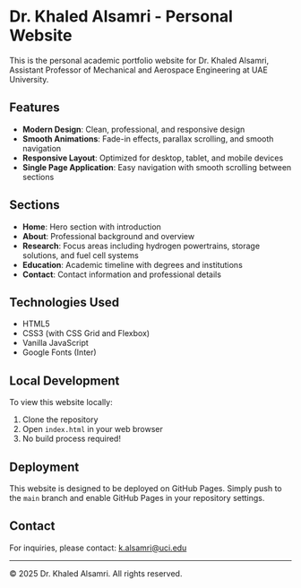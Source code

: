 # Dr. Khaled Alsamri - Personal Website

This is the personal academic portfolio website for Dr. Khaled Alsamri, Assistant Professor of Mechanical and Aerospace Engineering at UAE University.

## Features

- **Modern Design**: Clean, professional, and responsive design
- **Smooth Animations**: Fade-in effects, parallax scrolling, and smooth navigation
- **Responsive Layout**: Optimized for desktop, tablet, and mobile devices
- **Single Page Application**: Easy navigation with smooth scrolling between sections

## Sections

- **Home**: Hero section with introduction
- **About**: Professional background and overview
- **Research**: Focus areas including hydrogen powertrains, storage solutions, and fuel cell systems
- **Education**: Academic timeline with degrees and institutions
- **Contact**: Contact information and professional details

## Technologies Used

- HTML5
- CSS3 (with CSS Grid and Flexbox)
- Vanilla JavaScript
- Google Fonts (Inter)

## Local Development

To view this website locally:

1. Clone the repository
2. Open `index.html` in your web browser
3. No build process required!

## Deployment

This website is designed to be deployed on GitHub Pages. Simply push to the `main` branch and enable GitHub Pages in your repository settings.

## Contact

For inquiries, please contact: k.alsamri@uci.edu

---

© 2025 Dr. Khaled Alsamri. All rights reserved.


